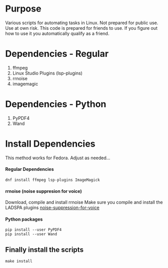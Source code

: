 # Purpose

Various scripts for automating tasks in Linux. Not prepared for public use. Use at own risk. This code is prepared for friends to use. If you figure out how to use it you automatically qualify as a friend.
	
# Dependencies - Regular

1. ffmpeg
2. Linux Studio Plugins (lsp-plugins)
3. rrnoise
4. imagemagic
	
# Dependencies - Python

1. PyPDF4
2. Wand
	
# Install Dependencies

This method works for Fedora. Adjust as needed...

#### Regular Dependencies

	dnf install ffmpeg lsp-plugins ImageMagick

#### rrnoise (noise suppresion for voice)	
Download, compile and install rrnoise
Make sure you compile and install the LADSPA plugins [noise-suppression-for-voice](https://github.com/werman/noise-suppression-for-voice)
	
#### Python packages
	pip install --user PyPDF4
	pip install --user Wand
	
## Finally install the scripts
	make install
	
	
